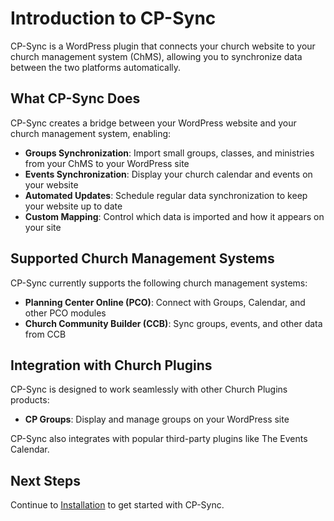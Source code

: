 # Introduction to CP-Sync

CP-Sync is a WordPress plugin that connects your church website to your church management system (ChMS), allowing you to synchronize data between the two platforms automatically.

## What CP-Sync Does

CP-Sync creates a bridge between your WordPress website and your church management system, enabling:

- **Groups Synchronization**: Import small groups, classes, and ministries from your ChMS to your WordPress site
- **Events Synchronization**: Display your church calendar and events on your website
- **Automated Updates**: Schedule regular data synchronization to keep your website up to date
- **Custom Mapping**: Control which data is imported and how it appears on your site

## Supported Church Management Systems

CP-Sync currently supports the following church management systems:

- **Planning Center Online (PCO)**: Connect with Groups, Calendar, and other PCO modules
- **Church Community Builder (CCB)**: Sync groups, events, and other data from CCB

## Integration with Church Plugins

CP-Sync is designed to work seamlessly with other Church Plugins products:

- **CP Groups**: Display and manage groups on your WordPress site

CP-Sync also integrates with popular third-party plugins like The Events Calendar.

## Next Steps

Continue to [Installation](installation.md) to get started with CP-Sync.